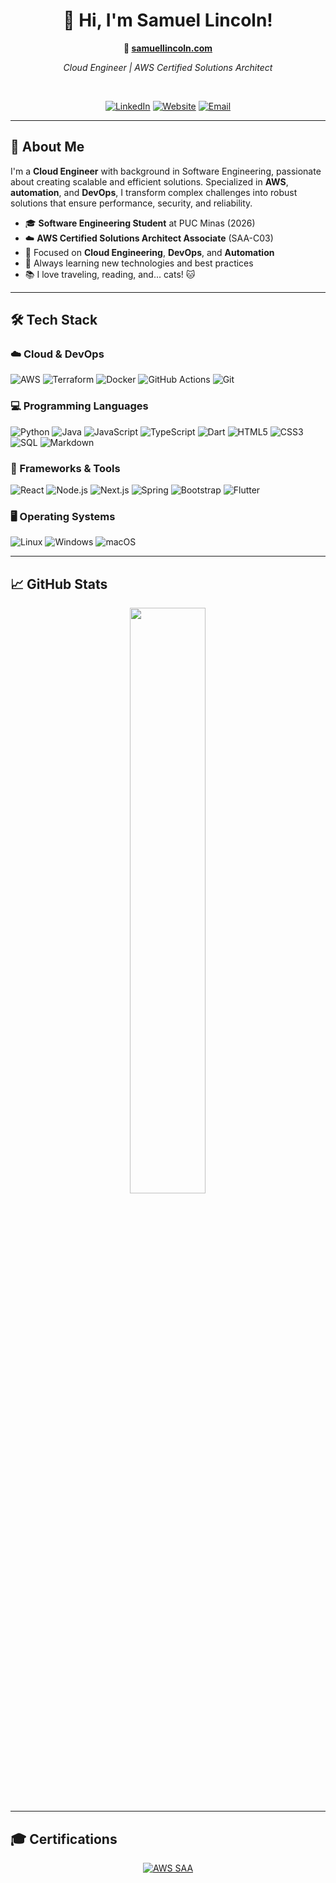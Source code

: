 <div align="center">

# 👋 Hi, I'm Samuel Lincoln!

**🔗 [samuellincoln.com](https://samuellincoln.com)**

*Cloud Engineer | AWS Certified Solutions Architect*

<br>


[![LinkedIn](https://img.shields.io/badge/LinkedIn-0077B5?style=for-the-badge&logo=linkedin&logoColor=white)](https://www.linkedin.com/in/samuel-lincoln-213429209)
[![Website](https://img.shields.io/badge/Website-FF7139?style=for-the-badge&logo=Firefox-Browser&logoColor=white)](https://samuellincoln.com)
[![Email](https://img.shields.io/badge/Email-D14836?style=for-the-badge&logo=gmail&logoColor=white)](mailto:samuelincoln1@gmail.com)

</div>

---

## 🚀 About Me

I'm a **Cloud Engineer** with background in Software Engineering, passionate about creating scalable and efficient solutions. Specialized in **AWS**, **automation**, and **DevOps**, I transform complex challenges into robust solutions that ensure performance, security, and reliability.

- 🎓 **Software Engineering Student** at PUC Minas (2026)
- ☁️ **AWS Certified Solutions Architect Associate** (SAA-C03)
- 🔧 Focused on **Cloud Engineering**, **DevOps**, and **Automation**
- 🌱 Always learning new technologies and best practices
- 📚 I love traveling, reading, and... cats! 🐱

---

## 🛠️ Tech Stack

### ☁️ Cloud & DevOps
![AWS](https://img.shields.io/badge/AWS-232F3E?style=flat-square&logo=amazon-aws&logoColor=white)
![Terraform](https://img.shields.io/badge/Terraform-623CE4?style=flat-square&logo=terraform&logoColor=white)
![Docker](https://img.shields.io/badge/Docker-2496ED?style=flat-square&logo=docker&logoColor=white)
![GitHub Actions](https://img.shields.io/badge/GitHub_Actions-2088FF?style=flat-square&logo=github-actions&logoColor=white)
![Git](https://img.shields.io/badge/Git-F05032?style=flat-square&logo=git&logoColor=white)

### 💻 Programming Languages
![Python](https://img.shields.io/badge/Python-3776AB?style=flat-square&logo=python&logoColor=white)
![Java](https://img.shields.io/badge/Java-ED8B00?style=flat-square&logo=java&logoColor=white)
![JavaScript](https://img.shields.io/badge/JavaScript-F7DF1E?style=flat-square&logo=javascript&logoColor=black)
![TypeScript](https://img.shields.io/badge/TypeScript-007ACC?style=flat-square&logo=typescript&logoColor=white)
![Dart](https://img.shields.io/badge/Dart-0175C2?style=flat-square&logo=dart&logoColor=white)
![HTML5](https://img.shields.io/badge/HTML5-E34F26?style=flat-square&logo=html5&logoColor=white)
![CSS3](https://img.shields.io/badge/CSS3-1572B6?style=flat-square&logo=css3&logoColor=white)
![SQL](https://img.shields.io/badge/SQL-4479A1?style=flat-square&logo=postgresql&logoColor=white)
![Markdown](https://img.shields.io/badge/Markdown-000000?style=flat-square&logo=markdown&logoColor=white)

### 🔧 Frameworks & Tools
![React](https://img.shields.io/badge/React-61DAFB?style=flat-square&logo=react&logoColor=black)
![Node.js](https://img.shields.io/badge/Node.js-339933?style=flat-square&logo=node.js&logoColor=white)
![Next.js](https://img.shields.io/badge/Next.js-000000?style=flat-square&logo=next.js&logoColor=white)
![Spring](https://img.shields.io/badge/Spring-6DB33F?style=flat-square&logo=spring&logoColor=white)
![Bootstrap](https://img.shields.io/badge/Bootstrap-7952B3?style=flat-square&logo=bootstrap&logoColor=white)
![Flutter](https://img.shields.io/badge/Flutter-02569B?style=flat-square&logo=flutter&logoColor=white)

### 🖥️ Operating Systems
![Linux](https://img.shields.io/badge/Linux-FCC624?style=flat-square&logo=linux&logoColor=black)
![Windows](https://img.shields.io/badge/Windows-0078D6?style=flat-square&logo=windows&logoColor=white)
![macOS](https://img.shields.io/badge/macOS-000000?style=flat-square&logo=apple&logoColor=white)

---

## 📈 GitHub Stats

<div align="center">

<img width="49%" src="https://github-readme-stats.vercel.app/api?username=samuelincoln1&show_icons=true&theme=tokyonight&hide_border=true" />

</div>

---

## 🎓 Certifications

<div align="center">

[![AWS SAA](https://img.shields.io/badge/AWS-Solutions_Architect_Associate-FF9900?style=for-the-badge&logo=amazon-aws&logoColor=white)](https://www.credly.com/badges/5d8faef4-05ba-48e6-85a9-070ff8e3f201/public_url)

</div>
